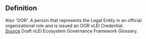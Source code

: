 ## Definition
Also 'OOR'. A person that represents the Legal Entity in an official organizational role and is issued an OOR vLEI Credential.  
[Source](https://www.gleif.org/vlei/introducing-the-vlei-ecosystem-governance-framework/2022-02-07_verifiable-lei-vlei-ecosystem-governance-framework-glossary-draft-publication_v0.9-draft.pdf) Draft vLEI Ecosystem Governance Framework Glossary.